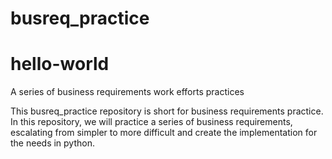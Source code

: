 # busreq_practice
# hello-world
A series of business requirements work efforts practices

This busreq_practice repository is short for business requirements practice.
In this repository, we will practice a series of business requirements, escalating from simpler to more difficult and create the implementation for the needs in python.

